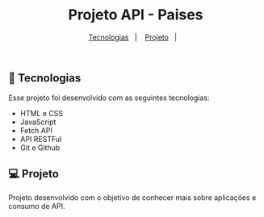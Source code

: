 <h1 align="center"> Projeto API - Paises </h1>

<p align="center">
  <a href="#-tecnologias">Tecnologias</a>&nbsp;&nbsp;&nbsp;|&nbsp;&nbsp;&nbsp;
  <a href="#-projeto">Projeto</a>&nbsp;&nbsp;&nbsp;|&nbsp;&nbsp;&nbsp;
</p>


<br>



## 🚀 Tecnologias

Esse projeto foi desenvolvido com as seguintes tecnologias:

- HTML e CSS
- JavaScript
- Fetch API
- API RESTFul
- Git e Github

## 💻 Projeto

Projeto desenvolvido com o objetivo de conhecer mais sobre aplicações e consumo de API. 
